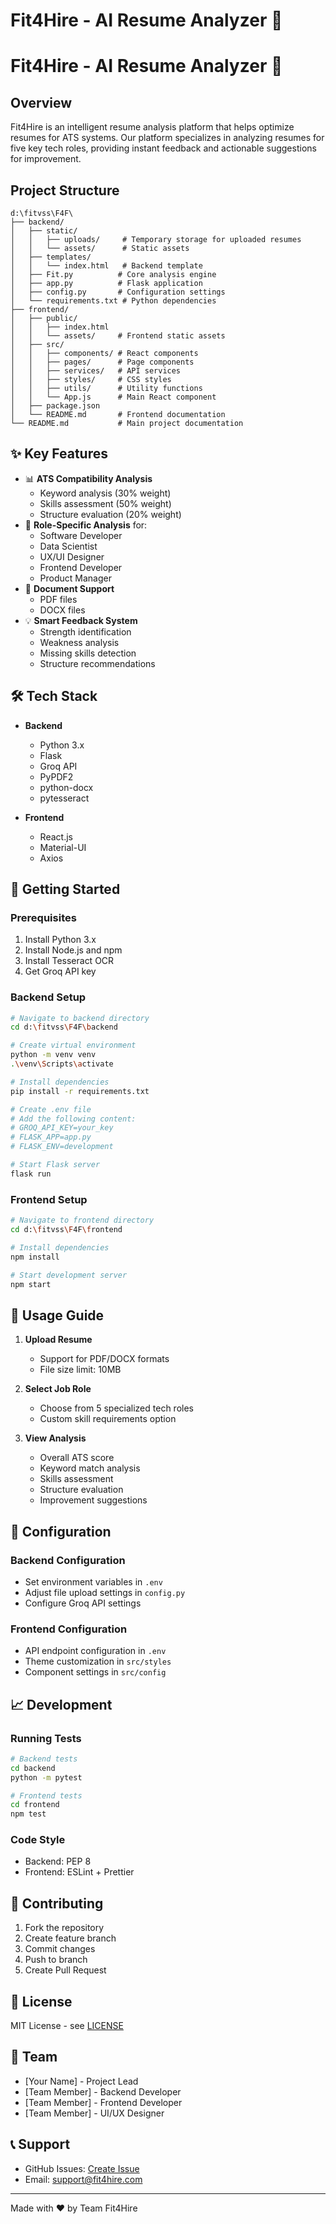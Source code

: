 # Fit4Hire - AI Resume Analyzer 🎯



# Fit4Hire - AI Resume Analyzer 🎯

## Overview
Fit4Hire is an intelligent resume analysis platform that helps optimize resumes for ATS systems. Our platform specializes in analyzing resumes for five key tech roles, providing instant feedback and actionable suggestions for improvement.


## Project Structure
```
d:\fitvss\F4F\
├── backend/
│   ├── static/
│   │   ├── uploads/     # Temporary storage for uploaded resumes
│   │   └── assets/      # Static assets
│   ├── templates/
│   │   └── index.html   # Backend template
│   ├── Fit.py          # Core analysis engine
│   ├── app.py          # Flask application
│   ├── config.py       # Configuration settings
│   └── requirements.txt # Python dependencies
├── frontend/
│   ├── public/
│   │   ├── index.html
│   │   └── assets/     # Frontend static assets
│   ├── src/
│   │   ├── components/ # React components
│   │   ├── pages/      # Page components
│   │   ├── services/   # API services
│   │   ├── styles/     # CSS styles
│   │   ├── utils/      # Utility functions
│   │   └── App.js      # Main React component
│   ├── package.json
│   └── README.md       # Frontend documentation
└── README.md           # Main project documentation
```



## ✨ Key Features
- 📊 **ATS Compatibility Analysis**
  - Keyword analysis (30% weight)
  - Skills assessment (50% weight)
  - Structure evaluation (20% weight)
- 🎯 **Role-Specific Analysis** for:
  - Software Developer
  - Data Scientist
  - UX/UI Designer
  - Frontend Developer
  - Product Manager
- 📝 **Document Support**
  - PDF files
  - DOCX files
- 💡 **Smart Feedback System**
  - Strength identification
  - Weakness analysis
  - Missing skills detection
  - Structure recommendations

## 🛠️ Tech Stack
- **Backend**
  - Python 3.x
  - Flask
  - Groq API
  - PyPDF2
  - python-docx
  - pytesseract

- **Frontend**
  - React.js
  - Material-UI
  - Axios

## 🚀 Getting Started

### Prerequisites
1. Install Python 3.x
2. Install Node.js and npm
3. Install Tesseract OCR
4. Get Groq API key

### Backend Setup
```bash
# Navigate to backend directory
cd d:\fitvss\F4F\backend

# Create virtual environment
python -m venv venv
.\venv\Scripts\activate

# Install dependencies
pip install -r requirements.txt

# Create .env file
# Add the following content:
# GROQ_API_KEY=your_key
# FLASK_APP=app.py
# FLASK_ENV=development

# Start Flask server
flask run
```

### Frontend Setup
```bash
# Navigate to frontend directory
cd d:\fitvss\F4F\frontend

# Install dependencies
npm install

# Start development server
npm start
```

## 📱 Usage Guide

1. **Upload Resume**
   - Support for PDF/DOCX formats
   - File size limit: 10MB

2. **Select Job Role**
   - Choose from 5 specialized tech roles
   - Custom skill requirements option

3. **View Analysis**
   - Overall ATS score
   - Keyword match analysis
   - Skills assessment
   - Structure evaluation
   - Improvement suggestions

## 🔧 Configuration

### Backend Configuration
- Set environment variables in `.env`
- Adjust file upload settings in `config.py`
- Configure Groq API settings

### Frontend Configuration
- API endpoint configuration in `.env`
- Theme customization in `src/styles`
- Component settings in `src/config`

## 📈 Development

### Running Tests
```bash
# Backend tests
cd backend
python -m pytest

# Frontend tests
cd frontend
npm test
```

### Code Style
- Backend: PEP 8
- Frontend: ESLint + Prettier

## 🤝 Contributing
1. Fork the repository
2. Create feature branch
3. Commit changes
4. Push to branch
5. Create Pull Request

## 📄 License
MIT License - see [LICENSE](LICENSE)

## 👥 Team
- [Your Name] - Project Lead
- [Team Member] - Backend Developer
- [Team Member] - Frontend Developer
- [Team Member] - UI/UX Designer

## 📞 Support
- GitHub Issues: [Create Issue](https://github.com/yourusername/fit4hire/issues)
- Email: support@fit4hire.com

---
Made with ❤️ by Team Fit4Hire
